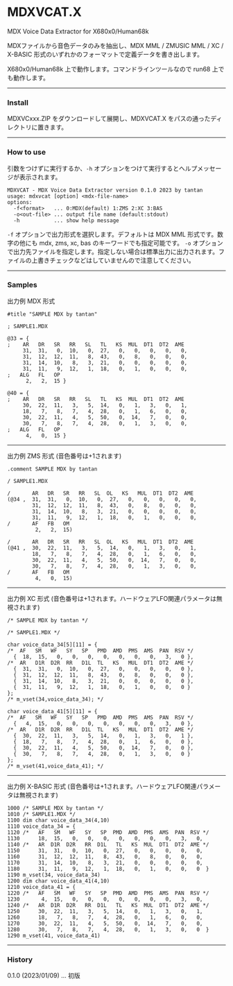 # MDXVCAT.X

MDX Voice Data Extractor for X680x0/Human68k

MDXファイルから音色データのみを抽出し、MDX MML / ZMUSIC MML / XC / X-BASIC 形式のいずれかのフォーマットで定義データを書き出します。

X680x0/Human68k 上で動作します。コマンドラインツールなので run68 上でも動作します。

---

### Install

MDXVCxxx.ZIP をダウンロードして展開し、MDXVCAT.X をパスの通ったディレクトリに置きます。

---

### How to use

引数をつけずに実行するか、`-h` オプションをつけて実行するとヘルプメッセージが表示されます。

    MDXVCAT - MDX Voice Data Extractor version 0.1.0 2023 by tantan
    usage: mdxvcat [option] <mdx-file-name>
    options:
      -f<format>   ... 0:MDX(default) 1:ZMS 2:XC 3:BAS
      -o<out-file> ... output file name (default:stdout)
      -h           ... show help message

`-f` オプションで出力形式を選択します。デフォルトは MDX MML 形式です。数字の他にも mdx, zms, xc, bas のキーワードでも指定可能です。
`-o` オプションで出力先ファイルを指定します。指定しない場合は標準出力に出力されます。ファイルの上書きチェックなどはしていませんので注意してください。

---

### Samples

出力例 MDX 形式

    #title "SAMPLE MDX by tantan"
    
    ; SAMPLE1.MDX

    @33 = {
    ;    AR   DR   SR   RR   SL   TL   KS  MUL  DT1  DT2  AME
         31,  31,   0,  10,   0,  27,   0,   0,   0,   0,   0,
         31,  12,  12,  11,   8,  43,   0,   8,   0,   0,   0,
         31,  14,  10,   8,   3,  21,   0,   0,   0,   0,   0,
         31,  11,   9,  12,   1,  18,   0,   1,   0,   0,   0,
    ;   ALG   FL   OP
          2,   2,  15 }

    @40 = {
    ;    AR   DR   SR   RR   SL   TL   KS  MUL  DT1  DT2  AME
         30,  22,  11,   3,   5,  14,   0,   1,   3,   0,   1,
         18,   7,   8,   7,   4,  28,   0,   1,   6,   0,   0,
         30,  22,  11,   4,   5,  50,   0,  14,   7,   0,   0,
         30,   7,   8,   7,   4,  28,   0,   1,   3,   0,   0,
    ;   ALG   FL   OP
          4,   0,  15 }


---

出力例 ZMS 形式 (音色番号は+1されます)

    .comment SAMPLE MDX by tantan

    / SAMPLE1.MDX

    /       AR   DR   SR   RR   SL  OL   KS   MUL  DT1  DT2  AME
    (@34 ,  31,  31,   0,  10,   0,  27,   0,   0,   0,   0,   0,
            31,  12,  12,  11,   8,  43,   0,   8,   0,   0,   0,
            31,  14,  10,   8,   3,  21,   0,   0,   0,   0,   0,
            31,  11,   9,  12,   1,  18,   0,   1,   0,   0,   0,
    /       AF   FB   OM
             2,   2,  15)

    /       AR   DR   SR   RR   SL  OL   KS   MUL  DT1  DT2  AME
    (@41 ,  30,  22,  11,   3,   5,  14,   0,   1,   3,   0,   1,
            18,   7,   8,   7,   4,  28,   0,   1,   6,   0,   0,
            30,  22,  11,   4,   5,  50,   0,  14,   7,   0,   0,
            30,   7,   8,   7,   4,  28,   0,   1,   3,   0,   0,
    /       AF   FB   OM
             4,   0,  15)


---

出力例 XC 形式 (音色番号は+1されます。ハードウェアLFO関連パラメータは無視されます)

    /* SAMPLE MDX by tantan */

    /* SAMPLE1.MDX */

    char voice_data_34[5][11] = {
    /*  AF   SM   WF   SY   SP   PMD  AMD  PMS  AMS  PAN  RSV */
      {  18,  15,   0,   0,   0,   0,   0,   0,   0,   3,   0 },
    /*  AR   D1R  D2R  RR   D1L  TL   KS   MUL  DT1  DT2  AME */
      {  31,  31,   0,  10,   0,  27,   0,   0,   0,   0,   0 },
      {  31,  12,  12,  11,   8,  43,   0,   8,   0,   0,   0 },
      {  31,  14,  10,   8,   3,  21,   0,   0,   0,   0,   0 },
      {  31,  11,   9,  12,   1,  18,   0,   1,   0,   0,   0 }
    };
    /* m_vset(34,voice_data_34); */

    char voice_data_41[5][11] = {
    /*  AF   SM   WF   SY   SP   PMD  AMD  PMS  AMS  PAN  RSV */
      {   4,  15,   0,   0,   0,   0,   0,   0,   0,   3,   0 },
    /*  AR   D1R  D2R  RR   D1L  TL   KS   MUL  DT1  DT2  AME */
      {  30,  22,  11,   3,   5,  14,   0,   1,   3,   0,   1 },
      {  18,   7,   8,   7,   4,  28,   0,   1,   6,   0,   0 },
      {  30,  22,  11,   4,   5,  50,   0,  14,   7,   0,   0 },
      {  30,   7,   8,   7,   4,  28,   0,   1,   3,   0,   0 }
    };
    /* m_vset(41,voice_data_41); */

---

出力例 X-BASIC 形式 (音色番号は+1されます。ハードウェアLFO関連パラメータは無視されます)

    1000 /* SAMPLE MDX by tantan */
    1010 /* SAMPLE1.MDX */
    1100 dim char voice_data_34(4,10)
    1110 voice_data_34 = {
    1120 /*   AF   SM   WF   SY   SP  PMD  AMD  PMS  AMS  PAN  RSV */
    1130      18,  15,   0,   0,   0,   0,   0,   0,   0,   3,   0,
    1140 /*   AR  D1R  D2R   RR  D1L   TL   KS  MUL  DT1  DT2  AME */
    1150      31,  31,   0,  10,   0,  27,   0,   0,   0,   0,   0,
    1160      31,  12,  12,  11,   8,  43,   0,   8,   0,   0,   0,
    1170      31,  14,  10,   8,   3,  21,   0,   0,   0,   0,   0,
    1180      31,  11,   9,  12,   1,  18,   0,   1,   0,   0,   0  }
    1190 m_vset(34, voice_data_34)
    1200 dim char voice_data_41(4,10)
    1210 voice_data_41 = {
    1220 /*   AF   SM   WF   SY   SP  PMD  AMD  PMS  AMS  PAN  RSV */
    1230       4,  15,   0,   0,   0,   0,   0,   0,   0,   3,   0,
    1240 /*   AR  D1R  D2R   RR  D1L   TL   KS  MUL  DT1  DT2  AME */
    1250      30,  22,  11,   3,   5,  14,   0,   1,   3,   0,   1,
    1260      18,   7,   8,   7,   4,  28,   0,   1,   6,   0,   0,
    1270      30,  22,  11,   4,   5,  50,   0,  14,   7,   0,   0,
    1280      30,   7,   8,   7,   4,  28,   0,   1,   3,   0,   0  }
    1290 m_vset(41, voice_data_41)


---

### History

0.1.0 (2023/01/09) ... 初版